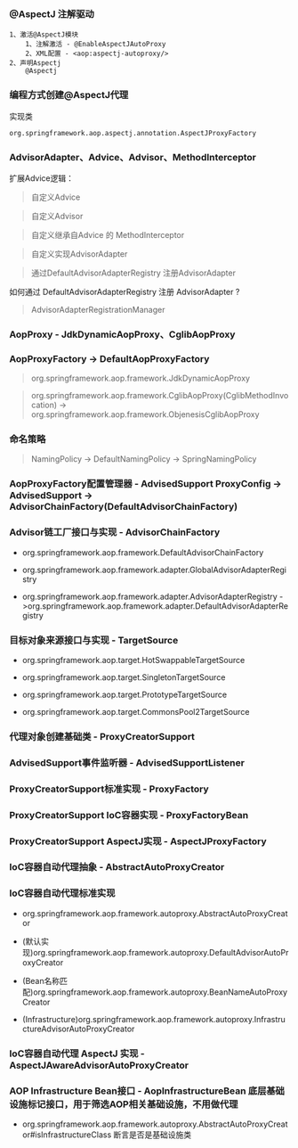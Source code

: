 ### @AspectJ 注解驱动
```text
1、激活@AspectJ模块
    1、注解激活 - @EnableAspectJAutoProxy
    2、XML配置 - <aop:aspectj-autoproxy/>
2、声明Aspectj
    @Aspectj    
```

### 编程方式创建@AspectJ代理
实现类
```text
org.springframework.aop.aspectj.annotation.AspectJProxyFactory
```

### AdvisorAdapter、Advice、Advisor、MethodInterceptor

扩展Advice逻辑：

> 自定义Advice

> 自定义Advisor

> 自定义继承自Advice 的 MethodInterceptor

> 自定义实现AdvisorAdapter

> 通过DefaultAdvisorAdapterRegistry 注册AdvisorAdapter

如何通过 DefaultAdvisorAdapterRegistry 注册 AdvisorAdapter  ?

> AdvisorAdapterRegistrationManager


### AopProxy - JdkDynamicAopProxy、CglibAopProxy

### AopProxyFactory -> DefaultAopProxyFactory
> org.springframework.aop.framework.JdkDynamicAopProxy

> org.springframework.aop.framework.CglibAopProxy(CglibMethodInvocation) -> org.springframework.aop.framework.ObjenesisCglibAopProxy

### 命名策略

> NamingPolicy -> DefaultNamingPolicy -> SpringNamingPolicy

### AopProxyFactory配置管理器 - AdvisedSupport ProxyConfig -> AdvisedSupport -> AdvisorChainFactory(DefaultAdvisorChainFactory)

### Advisor链工厂接口与实现 - AdvisorChainFactory 

- org.springframework.aop.framework.DefaultAdvisorChainFactory

- org.springframework.aop.framework.adapter.GlobalAdvisorAdapterRegistry

- org.springframework.aop.framework.adapter.AdvisorAdapterRegistry ->org.springframework.aop.framework.adapter.DefaultAdvisorAdapterRegistry

### 目标对象来源接口与实现 - TargetSource

- org.springframework.aop.target.HotSwappableTargetSource

- org.springframework.aop.target.SingletonTargetSource

- org.springframework.aop.target.PrototypeTargetSource

- org.springframework.aop.target.CommonsPool2TargetSource

### 代理对象创建基础类 - ProxyCreatorSupport


### AdvisedSupport事件监听器 - AdvisedSupportListener

### ProxyCreatorSupport标准实现 - ProxyFactory

### ProxyCreatorSupport IoC容器实现 - ProxyFactoryBean

### ProxyCreatorSupport AspectJ实现 - AspectJProxyFactory

### IoC容器自动代理抽象 - AbstractAutoProxyCreator

### IoC容器自动代理标准实现
- org.springframework.aop.framework.autoproxy.AbstractAutoProxyCreator

- (默认实现)org.springframework.aop.framework.autoproxy.DefaultAdvisorAutoProxyCreator

- (Bean名称匹配)org.springframework.aop.framework.autoproxy.BeanNameAutoProxyCreator

- (Infrastructure)org.springframework.aop.framework.autoproxy.InfrastructureAdvisorAutoProxyCreator

### IoC容器自动代理 AspectJ 实现 - AspectJAwareAdvisorAutoProxyCreator

### AOP Infrastructure Bean接口 - AopInfrastructureBean 底层基础设施标记接口，用于筛选AOP相关基础设施，不用做代理

- org.springframework.aop.framework.autoproxy.AbstractAutoProxyCreator#isInfrastructureClass 断言是否是基础设施类











